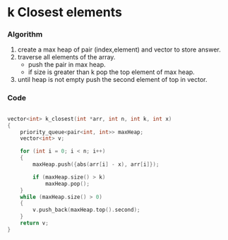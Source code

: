 # k Closest elements

### Algorithm

1. create a max heap of pair (index,element) and vector to store answer.
2. traverse all elements of the array.
   - push the pair in max heap.
   - if size is greater than k pop the top element of max heap.
3. until heap is not empty push the second element of top in vector.

### Code

```cpp

vector<int> k_closest(int *arr, int n, int k, int x)
{
    priority_queue<pair<int, int>> maxHeap;
    vector<int> v;

    for (int i = 0; i < n; i++)
    {
        maxHeap.push({abs(arr[i] - x), arr[i]});

        if (maxHeap.size() > k)
            maxHeap.pop();
    }
    while (maxHeap.size() > 0)
    {
        v.push_back(maxHeap.top().second);
    }
    return v;
}
```